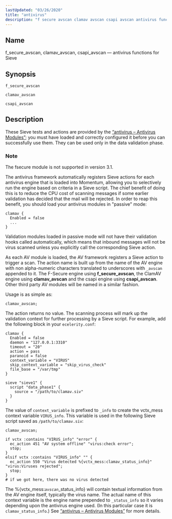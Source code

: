 ```yaml
---
lastUpdated: "03/26/2020"
title: "antivirus"
description: "f secure avscan clamav avscan csapi avscan antivirus functions for Sieve f secure avscan clamav avscan csapi avscan These Sieve tests and actions are provided by the Section 14 5 antivirus Antivirus Modules you must have loaded and correctly configured it before you can successfully use them They can be..."
---
```


<a name="sieve.ref.antivirus"></a> 
## Name

f_secure_avscan, clamav_avscan, csapi_avscan — antivirus functions for Sieve

## Synopsis

`f_secure_avscan`

`clamav_avscan`

`csapi_avscan`

<a name="idp28556448"></a> 
## Description

These Sieve tests and actions are provided by the [“antivirus – Antivirus Modules”](/momentum/3/3-reference/3-reference-modules-antivirus); you must have loaded and correctly configured it before you can successfully use them. They can be used only in the data validation phase.

### Note

The fsecure module is not supported in version 3.1.

The antivirus framework automatically registers Sieve actions for each antivirus engine that is loaded into Momentum, allowing you to selectively run the engine based on criteria in a Sieve script. The chief benefit of doing this is to reduce the CPU cost of scanning messages if some earlier validation has decided that the mail will be rejected. In order to reap this benefit, you should load your antivirus modules in "passive" mode:

```
clamav {
  Enabled = false
  ...
}
```

Validation modules loaded in passive mode will not have their validation hooks called automatically, which means that inbound messages will not be virus scanned unless you explicitly call the corresponding Sieve action.

As each AV module is loaded, the AV framework registers a Sieve action to trigger a scan. The action name is built up from the name of the AV engine with non alpha-numeric characters translated to underscores with `_avscan` appended to it. The F-Secure engine using **f_secure_avscan**, the ClamAV engine using **clamav_avscan** and the csapi engine using **csapi_avscan**. Other third party AV modules will be named in a similar fashion.

Usage is as simple as:

`clamav_avscan;`

The action returns no value. The scanning process will mark up the validation context for further processing by a Sieve script. For example, add the following block in your `ecelerity.conf`:

```
clamav {
  Enabled = false
  daemon = "127.0.0.1:3310"
  timeout = "20"
  action = pass
  paranoid = false
  context_variable = "VIRUS"
  skip_context_variable = "skip_virus_check"
  file_base = "/var/tmp"
}

sieve "sieve1" {
  script "data_phase1" {
    source = "/path/to/clamav.siv"
  }
}
```

The value of `context_variable` is prefixed to `_info` to create the vctx_mess context variable `VIRUS_info`. This variable is used in the following Sieve script saved as `/path/to/clamav.siv`:

```
clamav_avscan;

if vctx :contains "VIRUS_info" "error" {
  ec_action 451 "AV system offline" "virus:check error";
  stop;
}
elsif vctx :contains "VIRUS_info" "" {
  ec_action 550 "Virus detected %{vctx_mess:clamav_status_info}" "virus:Viruses rejected";
  stop;
}
# if we got here, there was no virus detected
```

The %{vctx_mess:*`avscan`*_status_info} will contain textual information from the AV engine itself, typically the virus name. The actual name of this context variable is the engine name prepended to `_status_info` so it varies depending upon the antivirus engine used. (In this particular case it is `clamav_status_info`.) See [“antivirus – Antivirus Modules”](/momentum/3/3-reference/3-reference-modules-antivirus) for more details.